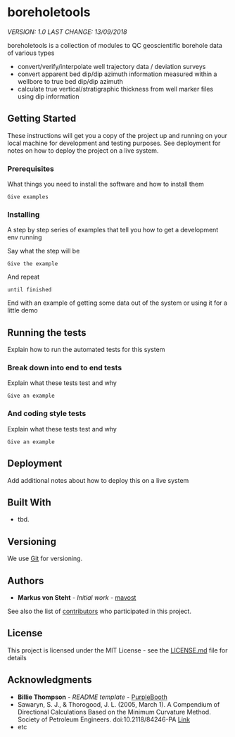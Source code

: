 # boreholetools
*VERSION: 1.0*
*LAST CHANGE: 13/09/2018*

boreholetools is a collection of modules to QC geoscientific borehole data of various types
* convert/verify/interpolate well trajectory data / deviation surveys
* convert apparent bed dip/dip azimuth information measured within a wellbore to true bed dip/dip azimuth
* calculate true vertical/stratigraphic thickness from well marker files using dip information

## Getting Started

These instructions will get you a copy of the project up and running on your local machine for development and testing purposes. See deployment for notes on how to deploy the project on a live system.

### Prerequisites

What things you need to install the software and how to install them

```
Give examples
```

### Installing

A step by step series of examples that tell you how to get a development env running

Say what the step will be

```
Give the example
```

And repeat

```
until finished
```

End with an example of getting some data out of the system or using it for a little demo

## Running the tests

Explain how to run the automated tests for this system

### Break down into end to end tests

Explain what these tests test and why

```
Give an example
```

### And coding style tests

Explain what these tests test and why

```
Give an example
```

## Deployment

Add additional notes about how to deploy this on a live system

## Built With

* tbd.

## Versioning

We use [Git](http://git-scm.com/) for versioning.

## Authors

* **Markus von Steht** - *Initial work* - [mavost](https://github.com/mavost)

See also the list of [contributors](https://github.com/mavost/boreholetools/graphs/contributors) who participated in this project.

## License

This project is licensed under the MIT License - see the [LICENSE.md](LICENSE.md) file for details

## Acknowledgments

* **Billie Thompson** - *README template* - [PurpleBooth](https://github.com/PurpleBooth)
* Sawaryn, S. J., & Thorogood, J. L. (2005, March 1). A Compendium of Directional Calculations Based on the Minimum Curvature Method. Society of Petroleum Engineers. doi:10.2118/84246-PA [Link](https://www.onepetro.org/journal-paper/SPE-84246-PA)
* etc
